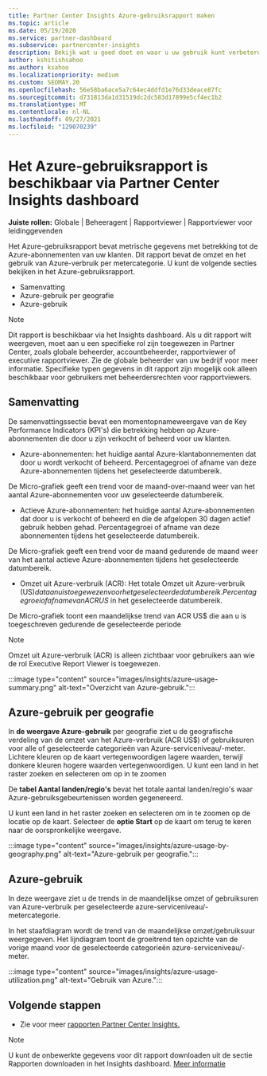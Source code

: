```yaml
---
title: Partner Center Insights Azure-gebruiksrapport maken
ms.topic: article
ms.date: 05/19/2020
ms.service: partner-dashboard
ms.subservice: partnercenter-insights
description: Bekijk wat u goed doet en waar u uw gebruik kunt verbeteren van Azure-abonnementen die u voor uw klanten verkoopt of beheert.
author: kshitishsahoo
ms.author: ksahoo
ms.localizationpriority: medium
ms.custom: SEOMAY.20
ms.openlocfilehash: 56e58ba6ace5a7c64ec4ddfd1e76d33deace87fc
ms.sourcegitcommit: d731813da1d31519dc2dc583d17899e5cf4ec1b2
ms.translationtype: MT
ms.contentlocale: nl-NL
ms.lasthandoff: 09/27/2021
ms.locfileid: "129070239"
---
```

# <a name="azure-usage-report-available-from-the-partner-center-insights-dashboard"></a>Het Azure-gebruiksrapport is beschikbaar via Partner Center Insights dashboard

**Juiste rollen:** Globale | Beheeragent | Rapportviewer | Rapportviewer voor leidinggevenden

Het Azure-gebruiksrapport bevat metrische gegevens met betrekking tot de Azure-abonnementen van uw klanten. Dit rapport bevat de omzet en het gebruik van Azure-verbruik per metercategorie. U kunt de volgende secties bekijken in het Azure-gebruiksrapport.

- Samenvatting
- Azure-gebruik per geografie
- Azure-gebruik

 > [!NOTE]
 > Dit rapport is beschikbaar via het Insights dashboard. Als u dit rapport wilt weergeven, moet aan u een specifieke rol zijn toegewezen in Partner Center, zoals globale beheerder, accountbeheerder, rapportviewer of executive rapportviewer. Zie de globale beheerder van uw bedrijf voor meer informatie. Specifieke typen gegevens in dit rapport zijn mogelijk ook alleen beschikbaar voor gebruikers met beheerdersrechten voor rapportviewers.

## <a name="summary"></a>Samenvatting

De samenvattingssectie bevat een momentopnameweergave van de Key Performance Indicators (KPI's) die betrekking hebben op Azure-abonnementen die door u zijn verkocht of beheerd voor uw klanten.  

- Azure-abonnementen: het huidige aantal Azure-klantabonnementen dat door u wordt verkocht of beheerd.
Percentagegroei of afname van deze Azure-abonnementen tijdens het geselecteerde datumbereik.

De Micro-grafiek geeft een trend voor de maand-over-maand weer van het aantal Azure-abonnementen voor uw geselecteerde datumbereik.
- Actieve Azure-abonnementen: het huidige aantal Azure-abonnementen dat door u is verkocht of beheerd en die de afgelopen 30 dagen actief gebruik hebben gehad.
Percentagegroei of afname van deze abonnementen tijdens het geselecteerde datumbereik.

De Micro-grafiek geeft een trend voor de maand gedurende de maand weer van het aantal actieve Azure-abonnementen tijdens het geselecteerde datumbereik.

- Omzet uit Azure-verbruik (ACR): Het totale Omzet uit Azure-verbruik (US$) dat aan u is toegewezen voor het geselecteerde datumbereik.
Percentagegroei of afname van ACR US$ in het geselecteerde datumbereik. 

De Micro-grafiek toont een maandelijkse trend van ACR US$ die aan u is toegeschreven gedurende de geselecteerde periode


> [!NOTE]
 > Omzet uit Azure-verbruik (ACR) is alleen zichtbaar voor gebruikers aan wie de rol Executive Report Viewer is toegewezen.

:::image type="content" source="images/insights/azure-usage-summary.png" alt-text="Overzicht van Azure-gebruik.":::

## <a name="azure-usage-by-geography"></a>Azure-gebruik per geografie

In **de weergave Azure-gebruik** per geografie ziet u de geografische verdeling van de omzet van het Azure-verbruik (ACR US$) of gebruiksuren voor alle of geselecteerde categorieën van Azure-serviceniveau/-meter. Lichtere kleuren op de kaart vertegenwoordigen lagere waarden, terwijl donkere kleuren hogere waarden vertegenwoordigen. U kunt een land in het raster zoeken en selecteren om op in te zoomen 

De **tabel Aantal landen/regio's** bevat het totale aantal landen/regio's waar Azure-gebruiksgebeurtenissen worden gegenereerd.

U kunt een land in het raster zoeken en selecteren om in te zoomen op de locatie op de kaart. Selecteer de **optie Start** op de kaart om terug te keren naar de oorspronkelijke weergave.

:::image type="content" source="images/insights/azure-usage-by-geography.png" alt-text="Azure-gebruik per geografie.":::

## <a name="azure-utilization"></a>Azure-gebruik

In deze weergave ziet u de trends in de maandelijkse omzet of gebruiksuren van Azure-verbruik per geselecteerde azure-serviceniveau/-metercategorie. 

In het staafdiagram wordt de trend van de maandelijkse omzet/gebruiksuur weergegeven. Het lijndiagram toont de groeitrend ten opzichte van de vorige maand voor de geselecteerde categorieën azure-serviceniveau/-meter.

:::image type="content" source="images/insights/azure-usage-utilization.png" alt-text="Gebruik van Azure.":::

## <a name="next-steps"></a>Volgende stappen

- Zie voor meer [rapporten Partner Center Insights.](partner-center-insights.md)

>[!NOTE] 
> U kunt de onbewerkte gegevens voor dit rapport downloaden uit de sectie Rapporten downloaden in het Insights dashboard. [Meer informatie](insights-download-reports.md) 
